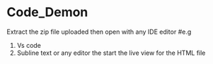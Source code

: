 # Code_Demon

Extract the zip file uploaded then open with any IDE editor 
#e.g
1.  Vs code
2.  Subline text
   or any editor the start the live view for the HTML file
